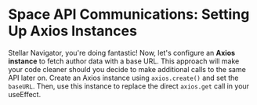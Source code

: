 # Space API Communications: Setting Up Axios Instances

Stellar Navigator, you're doing fantastic! Now, let's configure an **Axios instance** to fetch author data with a base URL. This approach will make your code cleaner should you decide to make additional calls to the same API later on. Create an Axios instance using `axios.create()` and set the `baseURL`. Then, use this instance to replace the direct `axios.get` call in your useEffect.
